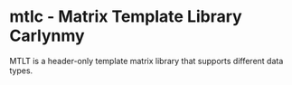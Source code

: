 # mtlc - Matrix Template Library Carlynmy
MTLT is a header-only template matrix library that supports different data types.
